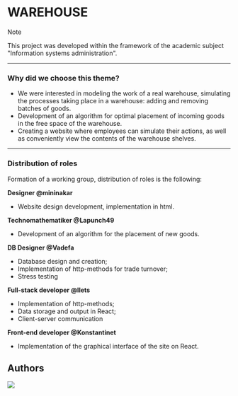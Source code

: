 # WAREHOUSE

> [!NOTE]
> This project was developed within the framework of the academic subject "Information systems administration".

____
### Why did we choose this theme?

- We were interested in modeling the work of a real warehouse, simulating the processes taking place in a warehouse: adding and removing batches of goods.
- Development of an algorithm for optimal placement of incoming goods in the free space of the warehouse.
- Creating a website where employees can simulate their actions, as well as conveniently view the contents of the warehouse shelves.

____
### Distribution of roles

Formation of a working group, distribution of roles is the following:

**Designer @mininakar** 

* Website design development, implementation in html.


**Technomathematiker @Lapunch49**

* Development of an algorithm for the placement of new goods.


**DB Designer @Vadefa**

* Database design and creation;
* Implementation of http-methods for trade turnover;
* Stress testing


**Full-stack developer @llets**

* Implementation of http-methods; 
* Data storage and output in React; 
* Client-server communication


**Front-end developer @Konstantinet**

* Implementation of the graphical interface of the site on React.

## Authors
<a href="https://github.com/llets/Warehouse/graphs/contributors">
  <img src="https://contrib.rocks/image?repo=llets/Warehouse" />
</a>
